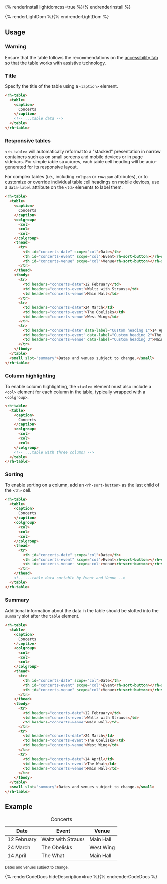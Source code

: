 {% renderInstall lightdomcss=true %}{% endrenderInstall %}

{% renderLightDom %}{% endrenderLightDom %}

## Usage

<rh-alert state="warning">
  <h3 slot="header">Warning</h3>
  <p>Ensure that the table follows the recommendations on the <a href="../tab">accessibility tab</a> so that the table works with assistive technology.</p>
</rh-alert>


### Title

Specify the title of the table using a `<caption>` element.

```html
<rh-table>
  <table>
    <caption>
      Concerts
    </caption>
    <!-- ...table data -->
  </table>
</rh-table>
```

### Responsive tables

`<rh-table>` will automatically reformat to a "stacked" presentation in narrow 
containers such as on small screens and mobile devices or in page sidebars. For simple table structures, each table cell heading will be auto-generated for its responsive layout.

For complex tables (i.e., including `colspan` or `rowspan` attributes), or to customize or override individual table cell headings on mobile devices, use a `data-label` attribute on the `<td>` elements to label them.

```html
<rh-table>
  <table>
    <caption>
      Concerts
    </caption>
    <colgroup>
      <col>
      <col>
      <col>
    </colgroup>
    <thead>
      <tr>
        <th id="concerts-date" scope="col">Date</th>
        <th id="concerts-event" scope="col">Event<rh-sort-button></rh-sort-button></th>
        <th id="concerts-venue" scope="col">Venue<rh-sort-button></rh-sort-button></th>
      </tr>
    </thead>
    <tbody>
      <tr>
        <td headers="concerts-date">12 February</td>
        <td headers="concerts-event">Waltz with Strauss</td>
        <td headers="concerts-venue">Main Hall</td>
      </tr>
      <tr>
        <td headers="concerts-date">24 March</td>
        <td headers="concerts-event">The Obelisks</td>
        <td headers="concerts-venue">West Wing</td>
      </tr>
      <tr>
        <td headers="concerts-date" data-label="Custom heading 1">14 April</td>
        <td headers="concerts-event" data-label="Custom heading 2">The What</td>
        <td headers="concerts-venue" data-label="Custom heading 3">Main Hall</td>
      </tr>
    </tbody>
  </table>
  <small slot="summary">Dates and venues subject to change.</small>
</rh-table>
```


### Column highlighting

To enable column highlighting, the `<table>` element must also include a `<col>` 
element for each column in the table, typically wrapped with a `<colgroup>`.

```html
<rh-table>
  <table>
    <caption>
      Concerts
    </caption>
    <colgroup>
      <col>
      <col>
      <col>
    </colgroup>
    <!-- ...table with three columns -->
  </table>
</rh-table>
```

### Sorting

To enable sorting on a column, add an `<rh-sort-button>` as the last child of 
the `<th>` cell.

```html
<rh-table>
  <table>
    <caption>
      Concerts
    </caption>
    <colgroup>
      <col>
      <col>
      <col>
    </colgroup>
    <thead>
      <tr>
        <th id="concerts-date" scope="col">Date</th>
        <th id="concerts-event" scope="col">Event<rh-sort-button></rh-sort-button></th>
        <th id="concerts-venue" scope="col">Venue<rh-sort-button></rh-sort-button></th>
      </tr>
    </thead>
    <!-- ...table data sortable by Event and Venue -->
  </table>
</rh-table>
```

### Summary

Additional information about the data in the table should be slotted into the `summary` slot after the `table` element.

```html
<rh-table>
  <table>
    <caption>
      Concerts
    </caption>
    <colgroup>
      <col>
      <col>
      <col>
    </colgroup>
    <thead>
      <tr>
        <th id="concerts-date" scope="col">Date</th>
        <th id="concerts-event" scope="col">Event<rh-sort-button></rh-sort-button></th>
        <th id="concerts-venue" scope="col">Venue<rh-sort-button></rh-sort-button></th>
      </tr>
    </thead>
    <tbody>
      <tr>
        <td headers="concerts-date">12 February</td>
        <td headers="concerts-event">Waltz with Strauss</td>
        <td headers="concerts-venue">Main Hall</td>
      </tr>
      <tr>
        <td headers="concerts-date">24 March</td>
        <td headers="concerts-event">The Obelisks</td>
        <td headers="concerts-venue">West Wing</td>
      </tr>
      <tr>
        <td headers="concerts-date">14 April</td>
        <td headers="concerts-event">The What</td>
        <td headers="concerts-venue">Main Hall</td>
      </tr>
    </tbody>
  </table>
  <small slot="summary">Dates and venues subject to change.</small>
</rh-table>
```

## Example

<rh-table>
  <table>
    <caption>
      Concerts
    </caption>
    <colgroup>
      <col>
      <col>
      <col>
    </colgroup>
    <thead>
      <tr>
        <th id="concerts-date" scope="col">Date</th>
        <th id="concerts-event" scope="col">Event<rh-sort-button></rh-sort-button></th>
        <th id="concerts-venue" scope="col">Venue<rh-sort-button></rh-sort-button></th>
      </tr>
    </thead>
    <tbody>
      <tr>
        <td headers="concerts-date">12 February</td>
        <td headers="concerts-event">Waltz with Strauss</td>
        <td headers="concerts-venue">Main Hall</td>
      </tr>
      <tr>
        <td headers="concerts-date">24 March</td>
        <td headers="concerts-event">The Obelisks</td>
        <td headers="concerts-venue">West Wing</td>
      </tr>
      <tr>
        <td headers="concerts-date">14 April</td>
        <td headers="concerts-event">The What</td>
        <td headers="concerts-venue">Main Hall</td>
      </tr>
    </tbody>
  </table>
  <small slot="summary">Dates and venues subject to change.</small>
</rh-table>


{% renderCodeDocs hideDescription=true %}{% endrenderCodeDocs %}
